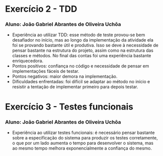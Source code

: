 # Exercício 2 - TDD
### Aluno: João Gabriel Abrantes de Oliveira Uchôa
- Experiência ao utilizar TDD: esse método de teste provou-se bem desafiador no início, mas ao longo da implementação da atividade ela foi se provando bastante útil e produtiva. Isso se deve à necessidade de pensar bastante na estrutura do projeto, assim como na estrutura das classes e métodos. No final das contas foi uma experiência bastante enriquecedora.
- Pontos positivos: confiança no código e necessidade de pensar em implementações fáceis de testar.
- Pontos negativos: maior demora na implementação.
- Dificuldades enfrentadas: foi difícil se adaptar ao método no início e resistir a tentação de implementar primeiro para depois testar. 

# Exercício 3 - Testes funcionais
### Aluno: João Gabriel Abrantes de Oliveira Uchôa
- Experiência ao utilizar testes funcionais: é necessário pensar bastante sobre a especificação do sistema para produzir os testes corretamente, o que por um lado aumenta o tempo para desenvolver o sistema, mas ao mesmo tempo melhora exponencialmente a confiança do mesmo.
